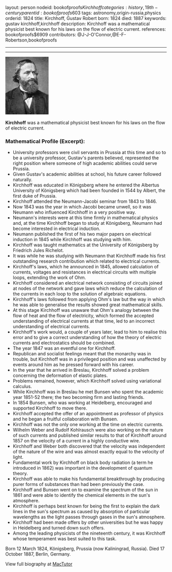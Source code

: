 layout: person
nodeid: bookofproofs$Kirchhoff
categories: history,19th-century
parentid: bookofproofs$603
tags: astronomy,origin-russia,physics
orderid: 1824
title: Kirchhoff, Gustav Robert
born: 1824
died: 1887
keywords: gustav kirchhoff,kirchhoff
description: Kirchhoff was a mathematical physicist best known for his laws on the flow of electric current.
references: bookofproofs$6909
contributors: @J-J-O'Connor,@E-F-Robertson,bookofproofs

---



---

![Kirchhoff.jpg](https://github.com/bookofproofs/bookofproofs.github.io/blob/main/_sources/_assets/images/portraits/Kirchhoff.jpg?raw=true)

**Kirchhoff** was a mathematical physicist best known for his laws on the flow of electric current.

### Mathematical Profile (Excerpt):
* University professors were civil servants in Prussia at this time and so to be a university professor, Gustav's parents believed, represented the right position where someone of high academic abilities could serve Prussia.
* Given Gustav's academic abilities at school, his future career followed naturally.
* Kirchhoff was educated in Königsberg where he entered the Albertus University of Königsberg which had been founded in 1544 by Albert, the first duke of Prussia.
* Kirchhoff attended the Neumann-Jacobi seminar from 1843 to 1846.
* Now 1843 was the year in which Jacobi became unwell, so it was Neumann who influenced Kirchhoff in a very positive way.
* Neumann's interests were at this time firmly in mathematical physics and, at the time Kirchhoff began to study at Königsberg, Neumann had become interested in electrical induction.
* Neumann published the first of his two major papers on electrical induction in 1845 while Kirchhoff was studying with him.
* Kirchhoff was taught mathematics at the University of Königsberg by Friedrich Jules Richelot.
* It was while he was studying with Neumann that Kirchhoff made his first outstanding research contribution which related to electrical currents.
* Kirchhoff's laws, which he announced in 1845, allowed calculation of currents, voltages and resistances in electrical circuits with multiple loops, extending the work of Ohm.
* Kirchhoff considered an electrical network consisting of circuits joined at nodes of the network and gave laws which reduce the calculation of the currents in each loop to the solution of algebraic equations.
* Kirchhoff's laws followed from applying Ohm's law but the way in which he was able to generalise the results showed great mathematical skills.
* At this stage Kirchhoff was unaware that Ohm's analogy between the flow of heat and the flow of electricity, which formed the accepted understanding of electrical currents at that time, led to an incorrect understanding of electrical currents.
* Kirchhoff's work would, a couple of years later, lead to him to realise this error and to give a correct understanding of how the theory of electric currents and electrostatics should be combined.
* The year 1847 was an eventful one for Kirchhoff.
* Republican and socialist feelings meant that the monarchy was in trouble, but Kirchhoff was in a privileged position and was unaffected by events around him as he pressed forward with his career.
* In the year that he arrived in Breslau, Kirchhoff solved a problem concerning the deformation of elastic plates.
* Problems remained, however, which Kirchhoff solved using variational calculus.
* While Kirchhoff was in Breslau he met Bunsen who spent the academic year 1851-52 there; the two becoming firm and lasting friends.
* In 1854 Bunsen, who was working at Heidelberg, encouraged and supported Kirchhoff to move there.
* Kirchhoff accepted the offer of an appointment as professor of physics and he began a fruitful collaboration with Bunsen.
* Kirchhoff was not the only one working at the time on electric currents.
* Wilhelm Weber and Rudolf Kohlrausch were also working on the nature of such currents and published similar results to that of Kirchhoff around 1857 on the velocity of a current in a highly conductive wire.
* Kirchhoff and Weber both discovered that the velocity was independent of the nature of the wire and was almost exactly equal to the velocity of light.
* Fundamental work by Kirchhoff on black body radiation (a term he introduced in 1862) was important in the development of quantum theory.
* Kirchhoff was able to make his fundamental breakthrough by producing purer forms of substances than had been previously the case.
* Kirchhoff and Bunsen went on to examine the spectrum of the sun in 1861 and were able to identify the chemical elements in the sun's atmosphere.
* Kirchhoff is perhaps best known for being the first to explain the dark lines in the sun's spectrum as caused by absorption of particular wavelengths as the light passes through gases in the sun's atmosphere.
* Kirchhoff had been made offers by other universities but he was happy in Heidelberg and turned down such offers.
* Among the leading physicists of the nineteenth century, it was Kirchhoff whose temperament was best suited to this task.

Born 12 March 1824, Königsberg, Prussia (now Kaliningrad, Russia). Died 17 October 1887, Berlin, Germany.

View full biography at [MacTutor](https://mathshistory.st-andrews.ac.uk/Biographies/Kirchhoff/)
